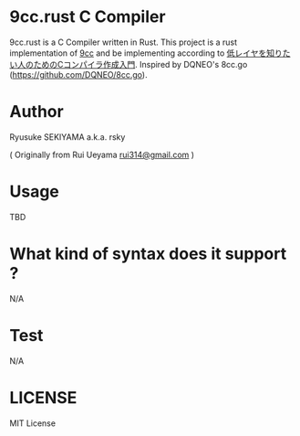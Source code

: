 # 9cc.rust C Compiler

9cc.rust is a C Compiler written in Rust. This project is a rust implementation of [9cc](https://github.com/rui314/9cc) and be implementing according to [低レイヤを知りたい人のためのCコンパイラ作成入門](https://www.sigbus.info/compilerbook/). Inspired by DQNEO's 8cc.go (https://github.com/DQNEO/8cc.go).

# Author

Ryusuke SEKIYAMA a.k.a. rsky

( Originally from Rui Ueyama rui314@gmail.com )

# Usage

TBD

# What kind of syntax does it support ?

N/A

# Test

N/A

# LICENSE
MIT License
